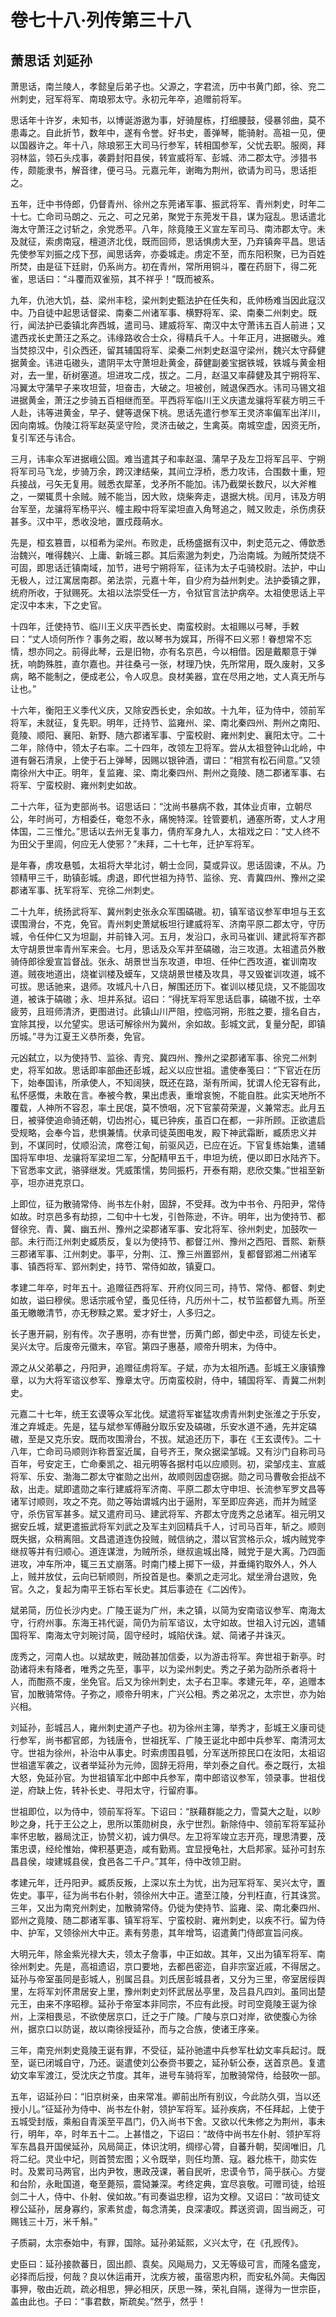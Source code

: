 # 卷七十八·列传第三十八

## 萧思话 刘延孙

萧思话，南兰陵人，孝懿皇后弟子也。父源之，字君流，历中书黄门郎，徐、兖二州刺史，冠军将军、南琅邪太守。永初元年卒，追赠前将军。

思话年十许岁，未知书，以博诞游遨为事，好骑屋栋，打细腰鼓，侵暴邻曲，莫不患毒之。自此折节，数年中，遂有令誉。好书史，善弹琴，能骑射。高祖一见，便以国器许之。年十八，除琅邪王大司马行参军，转相国参军，父忧去职。服阕，拜羽林监，领石头戍事，袭爵封阳县侯，转宣威将军、彭城、沛二郡太守。涉猎书传，颇能隶书，解音律，便弓马。元嘉元年，谢晦为荆州，欲请为司马，思话拒之。

五年，迁中书侍郎，仍督青州、徐州之东莞诸军事、振武将军、青州刺史，时年二十七。亡命司马朗之、元之、可之兄弟，聚党于东莞发干县，谋为寇乱。思话遣北海太守萧汪之讨斩之，余党悉平。八年，除竟陵王义宣左军司马、南沛郡太守。未及就征，索虏南寇，檀道济北伐，既而回师，思话惧虏大至，乃弃镇奔平昌。思话先使参军刘振之戍下邳，闻思话奔，亦委城走。虏定不至，而东阳积聚，已为百姓所焚，由是征下廷尉，仍系尚方。初在青州，常所用铜斗，覆在药厨下，得二死雀，思话曰：“斗覆而双雀殒，其不祥乎！”既而被系。

九年，仇池大饥，益、梁州丰稔，梁州刺史甄法护在任失和，氐帅杨难当因此寇汉中。乃自徒中起思话督梁、南秦二州诸军事、横野将军、梁、南秦二州刺史。既行，闻法护已委镇北奔西城，遣司马、建威将军、南汉中太守萧讳五百人前进；又遣西戎长史萧汪之系之。讳缘路收合士众，得精兵千人。十年正月，进据磝头。难当焚掠汉中，引众西还，留其辅国将军、梁秦二州刺史赵温守梁州，魏兴太守薛健据黄金。讳进屯磝头，遣阴平太守萧坦赴黄金，薛健副姜宝据铁城，铁城与黄金相对，去一里，斫树塞道。坦进攻二戍，拔之。二月，赵温又率薛健及其宁朔将军、冯翼太守蒲早子来攻坦营，坦奋击，大破之。坦被创，贼退保西水。讳司马锡文祖进据黄金，萧汪之步骑五百相继而至。平西将军临川王义庆遣龙骧将军裴方明三千人赴，讳等进黄金，早子、健等退保下桃。思话先遣行参军王灵济率偏军出洋川，因向南城。伪陵江将军赵英坚守险，灵济击破之，生禽英。南城空虚，因资无所，复引军还与讳合。

三月，讳率众军进据峨公固。难当遣其子和率赵温、蒲早子及左卫将军吕平、宁朔将军司马飞龙，步骑万余，跨汉津结柴，其间立浮桥，悉力攻讳，合围数十重，短兵接战，弓矢无复用。贼悉衣犀革，戈矛所不能加。讳乃截槊长数尺，以大斧椎之，一槊辄贯十余贼。贼不能当，因大败，烧柴奔走，退据大桃。闰月，讳及方明台军至，龙骧将军杨平兴、幢主殿中将军梁坦直入角弩追之，贼又败走，杀伤虏获甚多。汉中平，悉收没地，置戍葭萌水。

先是，桓玄篡晋，以桓希为梁州。布败走，氐杨盛据有汉中，刺史范元之、傅歆悉治魏兴，唯得魏兴、上庸、新城三郡。其后索邈为刺史，乃治南城。为贼所焚烧不可固，即思话迁镇南域，加节，进号宁朔将军，征讳为太子屯骑校尉。法护，中山无极人，过江寓居南郡。弟法崇，元嘉十年，自少府为益州刺史。法护委镇之罪，统府所收，于狱赐死。太祖以法崇受任一方，令狱官言法护病卒。太祖使思话上平定汉中本末，下之史官。

十四年，迁使持节、临川王义庆平西长史、南蛮校尉。太祖赐以弓琴，手敕曰：“丈人顷何所作？事务之暇，故以琴书为娱耳，所得不曰义邪！眷想常不忘情，想亦同之。前得此琴，云是旧物，亦有名京邑，今以相借。因是戴颙意于弹抚，响韵殊胜，直尔嘉也。并往桑弓一张，材理乃快，先所常用，既久废射，又多病，略不能制之，便成老公，令人叹息。良材美器，宜在尽用之地，丈人真无所与让也。”

十六年，衡阳王义季代义庆，又除安西长史，余如故。十九年，征为侍中，领前军将军，未就征，复先职。明年，迁持节、监雍州、梁、南北秦四州、荆州之南阳、竟陵、顺阳、襄阳、新野、随六郡诸军事、宁蛮校尉、雍州刺史、襄阳太守。二十二年，除侍中，领太子右率。二十四年，改领左卫将军。尝从太祖登钟山北岭，中道有磐石清泉，上使于石上弹琴，因赐以银钟酒，谓曰：“相赏有松石间意。”又领南徐州大中正。明年，复监雍、梁、南北秦四州、荆州之竟陵、随二郡诸军事、右将军、宁蛮校尉、雍州刺史如故。

二十六年，征为吏部尚书。诏思话曰：“沈尚书暴病不救，其体业贞审，立朝尽公，年时尚可，方相委任，奄忽不永，痛惋特深。铨管要机，通塞所寄，丈人才用体国，二三惟允。”思话以去州无复事力，倩府军身九人，太祖戏之曰：“丈人终不为田父于里闾，何应无人使邪？”未拜，二十七年，迁护军将军。

是年春，虏攻悬瓠，太祖将大举北讨，朝士佥同，莫或异议。思话固谏，不从。乃领精甲三千，助镇彭城。虏退，即代世祖为持节、监徐、兖、青冀四州、豫州之梁郡诸军事、抚军将军、兖徐二州刺史。

二十九年，统扬武将军、冀州刺史张永众军围碻磝。初，镇军谘议参军申坦与王玄谟围滑台，不克，免官。青州刺史萧斌板坦行建威将军、济南平原二郡太守，守历城，令任仲仁又为坦副，并前锋入河。五月，发沿口，永司马崔训、建武将军齐郡太守胡景世率青州军来会。七月，思话及众军并至碻磝，治三攻道。太祖遣员外散骑侍郎徐爰宣旨督战。张永、胡景世当东攻道，申坦、任仲仁西攻道，崔训南攻道。贼夜地道出，烧崔训楼及蟆车，又烧胡景世楼及攻具，寻又毁崔训攻道，城不可拔。思话驰来，退师。攻城凡十八日，解围还历下。崔训以楼见烧，又不能固攻道，被诛于碻磝；永、坦并系狱。诏曰：“得抚军将军思话启事，碻磝不拔，士卒疲劳，且班师清济，更图进讨。此镇山川严阻，控临河朔，形胜之要，擅名自古，宜除其授，以允望实。思话可解徐州为冀州，余如故。彭城文武，复量分配，即镇历城。”寻为江夏王义恭所奏，免官。

元凶弑立，以为使持节、监徐、青兖、冀四州、豫州之梁郡诸军事、徐兖二州刺史，将军如故。思话即率部曲还彭城，起义以应世祖。遣使奉笺曰：“下官近在历下，始奉国讳，所承使人，不知阔狭，既还在路，渐有所闻，犹谓人伦无容有此，私怀感慨，未敢在言。奉被今教，果出虑表，重增哀惋，不能自胜。此实天地所不覆载，人神所不容忍，率土民氓，莫不愤咽，况下官蒙荷荣渥，义兼常志。此月五日，被驿使追命骑还朝，切齿拊心，辄已钟疾，虽百口在都，一非所顾。正欲遣启受规略，会奉今旨，悲惧兼情。伏承司徒英图电发，殿下神武霜断，臧质忠义并到，不谋同时，仗顺沿流，席卷江甸，前驱风迈，已应在近。下官复练始集，遣辅国将军申坦、龙骧将军梁坦二军，分配精甲五千，申坦为统，便以即日水陆齐下。下官悉率文武，骆驿继发。凭威策懦，势同振朽，开泰有期，悲欣交集。”世祖至新亭，坦亦进克京口。

上即位，征为散骑常侍、尚书左仆射，固辞，不受拜。改为中书令、丹阳尹，常侍如故。时京邑多有劫掠，二旬中十七发，引咎陈逊，不许。明年，出为使持节、都督徐兖、青、冀、幽五州、豫州之梁郡诸军事、安北将军、徐州刺史，加鼓吹一部。未行而江州刺史臧质反，复以为使持节、都督江州、豫州之西阳、晋熙、新蔡三郡诸军事、江州刺史。事平，分荆、江、豫三州置郢州，复都督郢湘二州诸军事、镇西将军、郢州刺史，持节、常侍如故，镇夏口。

孝建二年卒，时年五十。追赠征西将军、开府仪同三司，持节、常侍、都督、刺史如故，谥曰穆侯。思话宗戚令望，蚤见任待，凡历州十二，杖节监都督九焉。所至虽无皦皦清节，亦无秽黩之累。爱才好士，人多归之。

长子惠开嗣，别有传。次子惠明，亦有世誉，历黄门郎，御史中丞，司徒左长史，吴兴太守。后废帝元徽末，卒官。第四子惠基，顺帝升明末，为侍中。

源之从父弟摹之，丹阳尹，追赠征虏将军。子斌，亦为太祖所遇。彭城王义康镇豫章，以为大将军谘议参军、豫章太守。历南蛮校尉，侍中，辅国将军、青冀二州刺史。

元嘉二十七年，统王玄谟等众军北伐。斌遣将军崔猛攻虏青州刺史张淮之于乐安，淮之弃城走。先是，猛与斌参军傅融分取乐安及碻磝，乐安水道不通，先并定碻磝，至是又克乐安。既而攻围滑台，不拔。斌追还历下，事在《王玄谟传》。二十八年，亡命司马顺则诈称晋室近属，自号齐王，聚众据梁邹城。又有沙门自称司马百年，号安定王，亡命秦凯之、祖元明等各据村屯以应顺则。初，梁邹戍主、宣威将军、乐安、渤海二郡太守崔勋之出州，故顺则因虚窃据。勋之司马曹敬会拒战不敌，出走。斌即遣勋之率行建威将军济南、平原二郡太守申坦、长流参军罗文昌等诸军讨顺则，攻之不克。勋之等始谓城内出于逼附，军至即应奔逃，而并为贼坚守，杀伤官军甚多。斌又遣府司马、建武将军、齐郡太守庞秀之总诸军。祖元明又据安丘城，斌更遣振武将军刘武之及军主刘回精兵千人，讨司马百年，斩之。顺则既失据，众稍离阻。文昌遣道连伪投贼，贼信纳之，潜以官赏格示众，城内贼党李继叔等并有归顺心。道连谋泄，为贼所杀，继叔逾城出降，贼党于是大离。乃四面进攻，冲车所冲，辄三五丈崩落。时南门楼上掷下一级，并垂绳钓取外人，外人上，贼并放仗，云向已斩顺则，所投首是也。秦凯之走河北。斌坐滑台退败，免官。久之，复起为南平王铄右军长史。其后事迹在《二凶传》。

斌弟简，历位长沙内史。广陵王诞为广州，未之镇，以简为安南谘议参军、南海太守，行府州事。东海王祎代诞，简仍为前军谘议，太守如故。世祖入讨元凶，遣辅国将军、南海太守刘琬讨简，固守经时，城陷伏诛。斌、简诸子并诛灭。

庞秀之，河南人也。以斌故吏，贼劭甚加信委，以为游击将军。奔世祖于新亭。时劭诸将未有降者，唯秀之先至，事平，以为梁州刺史。秀之子弟为劭所杀者将十人，而酣燕不废，坐免官。后又为徐州刺史，太子右卫率。孝建元年，卒，追赠本官，加散骑常侍。子弥之，顺帝升明末，广兴公相。秀之弟况之，太宗世，亦为始兴相。

刘延孙，彭城吕人，雍州刺史道产子也。初为徐州主簿，举秀才，彭城王义康司徒行参军，尚书都官郎，为钱唐令，世祖抚军、广陵王诞北中郎中兵参军、南清河太守。世祖为徐州，补治中从事史。时索虏围县瓠，分军送所掠民口在汝阳，太祖诏世祖遣军袭之，议者举延孙为元帅，固辞无将用，举刘泰之自代。泰之既行，太祖大怒，免延孙官。为世祖镇军北中郎中兵参军，南中郎谘议参军，领录事。世祖伐逆，府缺上佐，转补长史、寻阳太守，行留府事。

世祖即位，以为侍中，领前军将军。下诏曰：“朕藉群能之力，雪莫大之耻，以眇眇之身，托于王公之上，思所以策勋树良，永宁世烈。新除侍中、领前军将军延孙率怀忠敏，器局沈正，协赞义初，诚力俱尽。左卫将军竣立志开亮，理思清要，茂策忠谟，经纶惟始，俾积基更造，咸有勤焉。宜显授龟社，大启邦家。延孙可封东昌县侯，竣建城县侯，食邑各二千户。”其年，侍中改领卫尉。

孝建元年，迁丹阳尹。臧质反叛，上深以东土为忧，出为冠军将军、吴兴太守，置佐史。事平，征为尚书右仆射，领徐州大中正。遣至江陵，分判枉直，行其诛赏。三年，又出为南兖州刺史，加散骑常侍。仍徙为使持节、监雍、梁、南北秦四州、郢州之竟陵、随二郡诸军事、镇军将军、宁蛮校尉、雍州刺史，以疾不行。留为侍中、护军，又领徐州大中正。素有劳患，其年增笃，诏遣黄门侍郎宣旨问疾。

大明元年，除金紫光禄大夫，领太子詹事，中正如故。其年，又出为镇军将军、南徐州刺史。先是，高祖遗诏，京口要地，去都邑密迩，自非宗室近戚，不得居之。延孙与帝室虽同是彭城人，别属吕县。刘氏居彭城县者，又分为三里，帝室居绥舆里，左将军刘怀肃居安上里，豫州刺史刘怀武居丛亭里，及吕县凡四刘。虽同出楚元王，由来不序昭穆。延孙于帝室本非同宗，不应有此授。时司空竟陵王诞为徐州，上深相畏忌，不欲使居京口，迁之于广陵。广陵与京口对岸，欲使腹心为徐州，据京口以防诞，故以南徐授延孙，而与之合族，使诸王序亲。

三年，南兖州刺史竟陵王诞有罪，不受征，延孙驰遣中兵参军杜幼文率兵起讨。既至，诞已闭城自守，乃还。诞遣使刘公泰赍书要之，延孙斩公泰，送首京邑。复遣幼文率军渡江，受沈庆之节度。其年，进号车骑将军，加散骑常侍，给鼓吹一部。

五年，诏延孙曰：“旧京树亲，由来常准。卿前出所有别议，今此防久弭，当以还授小儿。”征延孙为侍中、尚书左仆射，领护军将军。延孙疾病，不任拜起，上使于五城受封版，乘船自青溪至平昌门，仍入尚书下舍。又欲以代朱修之为荆州，事未行，明年，卒，时年五十二。上甚惜之，下诏曰：“故侍中尚书左仆射、领护军将军东昌县开国侯延孙，风局简正，体识沈明，绸缪心膂，自蕃升朝，契阔唯旧，几将二纪。灵业中圮，则首赞宏图；义令既举，则任均萧、寇。器允栋干，勋实佐时。及累司马两官，出内尹牧，惠政茂课，著自民听，忠谟令节，简乎朕心。方燮和台阶，永毗国道，奄至薨殒，震恸兼深。考终定典，宜尽哀敬。可赠司徒，给班剑二十人，侍中、仆射、侯如故。”有司奏谥忠穆，诏为文穆。又诏曰：“故司徒文穆公延孙，居身寡约，家素贫虚，每念清美，良深凄叹。葬送资调，固当阙乏，可赐钱三十万，米千斛。”

子质嗣，太宗泰始中，有罪，国除。延孙弟延熙，义兴太守，在《孔觊传》。

史臣曰：延孙接款蕃日，固出颜、袁矣。风飚局力，又无等级可言，而隆名盛宠，必择而后授，何哉？良以休运甫开，沈疾方被，虽宿恩内积，而安私外简。夫侮因事狎，敬由近疏，疏必相思，狎必相厌，厌思一殊，荣礼自隔，遂得为一世宗臣，盖由此也。子曰：“事君数，斯疏矣。”然乎，然乎！
